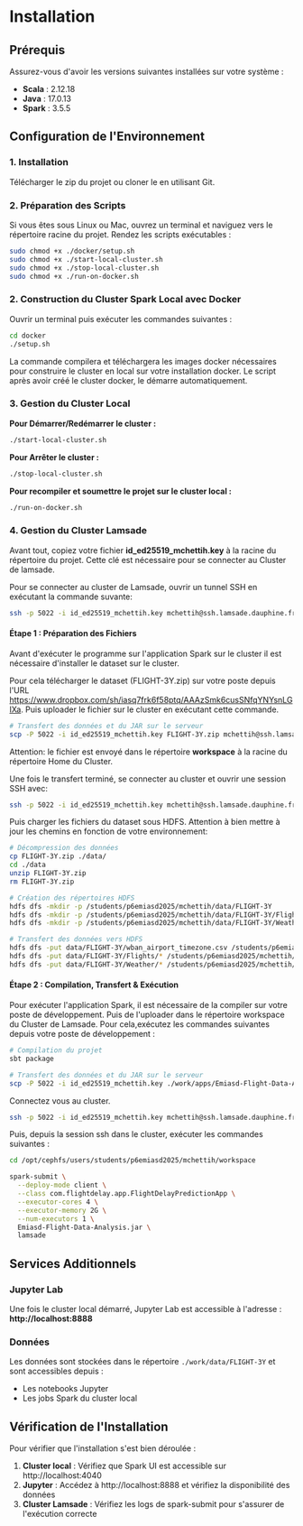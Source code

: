 # Installation

## Prérequis

Assurez-vous d'avoir les versions suivantes installées sur votre système :

- **Scala** : 2.12.18
- **Java** : 17.0.13
- **Spark** : 3.5.5

## Configuration de l'Environnement

### 1. Installation

Télécharger le zip du projet ou cloner le en utilisant Git. 

### 2. Préparation des Scripts

Si vous êtes sous Linux ou Mac, ouvrez un terminal et naviguez vers le répertoire racine du projet. 
Rendez les scripts exécutables :

```bash
sudo chmod +x ./docker/setup.sh
sudo chmod +x ./start-local-cluster.sh
sudo chmod +x ./stop-local-cluster.sh
sudo chmod +x ./run-on-docker.sh
```

### 2. Construction du Cluster Spark Local avec Docker

Ouvrir un terminal puis exécuter les commandes suivantes :
```bash
cd docker
./setup.sh
```
La commande compilera et téléchargera les images docker nécessaires pour construire le cluster en local sur votre installation docker.
Le script après avoir créé le cluster docker, le démarre automatiquement.

### 3. Gestion du Cluster Local

**Pour Démarrer/Redémarrer le cluster :**
```bash
./start-local-cluster.sh
```

**Pour Arrêter le cluster :**
```bash
./stop-local-cluster.sh
```

**Pour recompiler et soumettre le projet sur le cluster local :**
```bash
./run-on-docker.sh
```

### 4. Gestion du Cluster Lamsade

Avant tout, copiez votre fichier **id_ed25519_mchettih.key** à la racine du répertoire du projet.
Cette clé est nécessaire pour se connecter au Cluster de lamsade.

Pour se connecter au cluster de Lamsade, ouvrir un tunnel SSH en exécutant la commande suvante:
```bash
ssh -p 5022 -i id_ed25519_mchettih.key mchettih@ssh.lamsade.dauphine.fr
```

#### Étape 1 : Préparation des Fichiers
Avant d'exécuter le programme sur l'application Spark sur le cluster il est nécessaire d'installer le dataset sur le cluster.

Pour cela télécharger le dataset (FLIGHT-3Y.zip) sur votre poste depuis l'URL https://www.dropbox.com/sh/iasq7frk6f58ptq/AAAzSmk6cusSNfqYNYsnLGIXa.
Puis uploader le fichier sur le cluster en exécutant cette commande.

```bash
# Transfert des données et du JAR sur le serveur
scp -P 5022 -i id_ed25519_mchettih.key FLIGHT-3Y.zip mchettih@ssh.lamsade.dauphine.fr:~/workspace
```
Attention: le fichier est envoyé dans le répertoire **workspace** à la racine du répertoire Home du Cluster.

Une fois le transfert terminé, se connecter au cluster et ouvrir une session SSH avec:
```bash
ssh -p 5022 -i id_ed25519_mchettih.key mchettih@ssh.lamsade.dauphine.fr
```

Puis charger les fichiers du dataset sous HDFS. Attention à bien mettre à jour les chemins en fonction de votre environnement:
```bash
# Décompression des données
cp FLIGHT-3Y.zip ./data/
cd ./data
unzip FLIGHT-3Y.zip
rm FLIGHT-3Y.zip

# Création des répertoires HDFS
hdfs dfs -mkdir -p /students/p6emiasd2025/mchettih/data/FLIGHT-3Y
hdfs dfs -mkdir -p /students/p6emiasd2025/mchettih/data/FLIGHT-3Y/Flights
hdfs dfs -mkdir -p /students/p6emiasd2025/mchettih/data/FLIGHT-3Y/Weather

# Transfert des données vers HDFS
hdfs dfs -put data/FLIGHT-3Y/wban_airport_timezone.csv /students/p6emiasd2025/mchettih/data/FLIGHT-3Y
hdfs dfs -put data/FLIGHT-3Y/Flights/* /students/p6emiasd2025/mchettih/data/FLIGHT-3Y/Flights
hdfs dfs -put data/FLIGHT-3Y/Weather/* /students/p6emiasd2025/mchettih/data/FLIGHT-3Y/Weather
```

#### Étape 2 : Compilation, Transfert & Exécution

Pour exécuter l'application Spark, il est nécessaire de la compiler sur votre poste de développement. 
Puis de l'uploader dans le répertoire workspace du Cluster de Lamsade. Pour cela,exécutez les commandes suivantes 
depuis votre poste de développement :

```bash
# Compilation du projet
sbt package

# Transfert des données et du JAR sur le serveur
scp -P 5022 -i id_ed25519_mchettih.key ./work/apps/Emiasd-Flight-Data-Analysis.jar mchettih@ssh.lamsade.dauphine.fr:~/workspace
```

Connectez vous au cluster.
```bash
ssh -p 5022 -i id_ed25519_mchettih.key mchettih@ssh.lamsade.dauphine.fr
```

Puis, depuis la session ssh dans le cluster, exécuter les commandes suivantes :

```bash
cd /opt/cephfs/users/students/p6emiasd2025/mchettih/workspace

spark-submit \
  --deploy-mode client \
  --class com.flightdelay.app.FlightDelayPredictionApp \
  --executor-cores 4 \
  --executor-memory 2G \
  --num-executors 1 \
  Emiasd-Flight-Data-Analysis.jar \
  lamsade
```

## Services Additionnels

### Jupyter Lab

Une fois le cluster local démarré, Jupyter Lab est accessible à l'adresse :
**http://localhost:8888**

### Données

Les données sont stockées dans le répertoire `./work/data/FLIGHT-3Y` et sont accessibles depuis :
- Les notebooks Jupyter
- Les jobs Spark du cluster local

## Vérification de l'Installation

Pour vérifier que l'installation s'est bien déroulée :

1. **Cluster local** : Vérifiez que Spark UI est accessible sur http://localhost:4040
2. **Jupyter** : Accédez à http://localhost:8888 et vérifiez la disponibilité des données
3. **Cluster Lamsade** : Vérifiez les logs de spark-submit pour s'assurer de l'exécution correcte